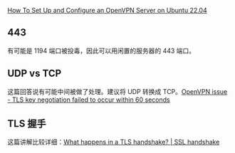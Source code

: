 
[How To Set Up and Configure an OpenVPN Server on Ubuntu 22.04](https://www.digitalocean.com/community/tutorials/how-to-set-up-and-configure-an-openvpn-server-on-ubuntu-22-04)


## 443

有可能是 1194 端口被投毒，因此可以用闲置的服务器的 443 端口。


## UDP vs TCP

这篇回答说有可能中间被做了处理。建议将 UDP 转换成 TCP。[OpenVPN issue - TLS key negotiation failed to occur within 60 seconds](https://serverfault.com/a/765562/281724)


## TLS 握手

这篇讲解比较详细：[What happens in a TLS handshake? | SSL handshake](https://www.cloudflare.com/learning/ssl/what-happens-in-a-tls-handshake/)




